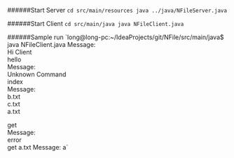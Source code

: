 ######Start Server
`cd src/main/resources
java ../java/NFileServer.java`

######Start Client
`cd src/main/java
java NFileClient.java`

######Sample run
`long@long-pc:~/IdeaProjects/git/NFile/src/main/java$ java NFileClient.java 
Message:                                                                                          
Hi Client                                                                                         
hello                                                                                             
Message:                                                                                          
Unknown Command                                                                                   
index                                                                                             
Message:                                                                                          
b.txt                                                                                             
c.txt                                                                                             
a.txt                                                                                            
                                                                                                  
get                                                                                               
Message:                                                                                          
error                                                                                             
get a.txt
Message:
a`



